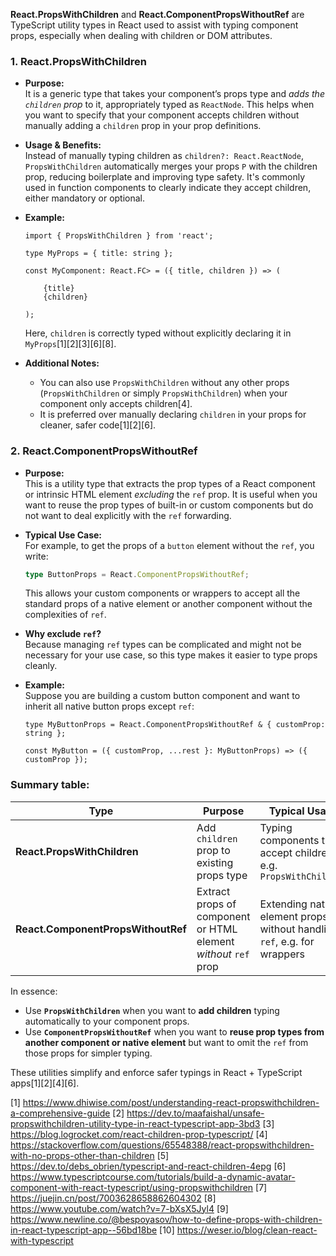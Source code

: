 **React.PropsWithChildren** and **React.ComponentPropsWithoutRef** are TypeScript utility types in React used to assist with
typing component props, especially when dealing with children or DOM attributes.

### 1. React.PropsWithChildren

- **Purpose:**  
  It is a generic type that takes your component’s props type and _adds the `children` prop_ to it, appropriately typed as
  `ReactNode`. This helps when you want to specify that your component accepts children without manually adding a `children`
  prop in your prop definitions.

- **Usage & Benefits:**  
  Instead of manually typing children as `children?: React.ReactNode`, `PropsWithChildren` automatically merges your props
  `P` with the children prop, reducing boilerplate and improving type safety. It's commonly used in function components to
  clearly indicate they accept children, either mandatory or optional.

- **Example:**

  ```tsx
  import { PropsWithChildren } from 'react';

  type MyProps = { title: string };

  const MyComponent: React.FC> = ({ title, children }) => (

      {title}
      {children}

  );
  ```

  Here, `children` is correctly typed without explicitly declaring it in `MyProps`[1][2][3][6][8].

- **Additional Notes:**
  - You can also use `PropsWithChildren` without any other props (`PropsWithChildren` or simply `PropsWithChildren`) when
    your component only accepts children[4].
  - It is preferred over manually declaring `children` in your props for cleaner, safer code[1][2][6].

### 2. React.ComponentPropsWithoutRef

- **Purpose:**  
  This is a utility type that extracts the prop types of a React component or intrinsic HTML element _excluding_ the `ref`
  prop. It is useful when you want to reuse the prop types of built-in or custom components but do not want to deal
  explicitly with the `ref` forwarding.

- **Typical Use Case:**  
  For example, to get the props of a `button` element without the `ref`, you write:

  ```ts
  type ButtonProps = React.ComponentPropsWithoutRef;
  ```

  This allows your custom components or wrappers to accept all the standard props of a native element or another component
  without the complexities of `ref`.

- **Why exclude `ref`?**  
  Because managing `ref` types can be complicated and might not be necessary for your use case, so this type makes it easier
  to type props cleanly.

- **Example:**  
  Suppose you are building a custom button component and want to inherit all native button props except `ref`:

  ```tsx
  type MyButtonProps = React.ComponentPropsWithoutRef & { customProp: string };

  const MyButton = ({ customProp, ...rest }: MyButtonProps) => ({ customProp });
  ```

### Summary table:

| Type                               | Purpose                                                         | Typical Usage                                                            |
| ---------------------------------- | --------------------------------------------------------------- | ------------------------------------------------------------------------ |
| **React.PropsWithChildren**        | Add `children` prop to existing props type                      | Typing components that accept children, e.g. `PropsWithChildren`         |
| **React.ComponentPropsWithoutRef** | Extract props of component or HTML element _without_ `ref` prop | Extending native element props without handling `ref`, e.g. for wrappers |

In essence:

- Use **`PropsWithChildren`** when you want to **add children** typing automatically to your component props.
- Use **`ComponentPropsWithoutRef`** when you want to **reuse prop types from another component or native element** but want
  to omit the `ref` from those props for simpler typing.

These utilities simplify and enforce safer typings in React + TypeScript apps[1][2][4][6].

[1] https://www.dhiwise.com/post/understanding-react-propswithchildren-a-comprehensive-guide [2]
https://dev.to/maafaishal/unsafe-propswithchildren-utility-type-in-react-typescript-app-3bd3 [3]
https://blog.logrocket.com/react-children-prop-typescript/ [4]
https://stackoverflow.com/questions/65548388/react-propswithchildren-with-no-props-other-than-children [5]
https://dev.to/debs_obrien/typescript-and-react-children-4epg [6]
https://www.typescriptcourse.com/tutorials/build-a-dynamic-avatar-component-with-react-typescript/using-propswithchildren [7]
https://juejin.cn/post/7003628658862604302 [8] https://www.youtube.com/watch?v=7-bXsX5Jyl4 [9]
https://www.newline.co/@bespoyasov/how-to-define-props-with-children-in-react-typescript-app--56bd18be [10]
https://weser.io/blog/clean-react-with-typescript

